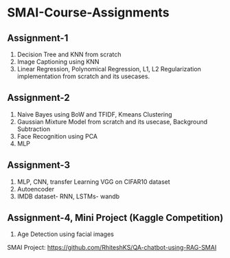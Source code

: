 # SMAI-Course-Assignments

## Assignment-1
1. Decision Tree and KNN from scratch
2. Image Captioning using KNN
3. Linear Regression, Polynomical Regression, L1, L2 Regularization implementation from scratch and its usecases.

## Assignment-2
1. Naive Bayes using BoW and TFIDF, Kmeans Clustering
2. Gaussian Mixture Model from scratch and its usecase, Background Subtraction
3. Face Recognition using PCA
4. MLP

## Assignment-3
1. MLP, CNN, transfer Learning VGG on CIFAR10 dataset
2. Autoencoder
3. IMDB dataset- RNN, LSTMs- wandb

## Assignment-4, Mini Project (Kaggle Competition)
1. Age Detection using facial images

SMAI Project: https://github.com/RhiteshKS/QA-chatbot-using-RAG-SMAI
